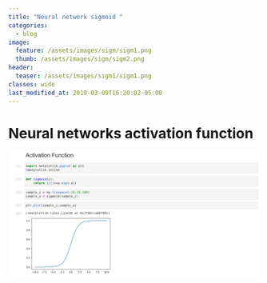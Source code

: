 ```yaml
---
title: "Neural network sigmoid "
categories:
  - blog
image:
  feature: /assets/images/sigm/sigm1.png
  thumb: /assets/images/sigm/sigm2.png
header:
  teaser: /assets/images/sigm1/sigm1.png
classes: wide
last_modified_at: 2019-03-09T16:20:02-05:00
---
```


# Neural networks activation function

[![small image](/assets/images/sigm/sigm1.png)](/assets/images/sigm/sigm1.png)
